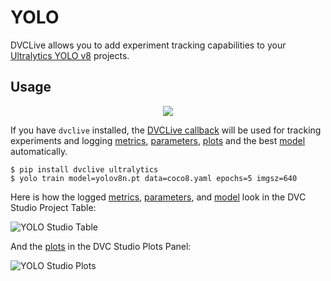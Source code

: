 # YOLO

DVCLive allows you to add experiment tracking capabilities to your
[Ultralytics YOLO v8](https://docs.ultralytics.com/) projects.

## Usage

<p align='center'>
  <a href="https://colab.research.google.com/github/iterative/dvclive/blob/main/examples/DVCLive-YOLO.ipynb">
    <img src="https://colab.research.google.com/assets/colab-badge.svg" />
  </a>
</p>

If you have `dvclive` installed, the
[DVCLive callback](https://docs.ultralytics.com/reference/utils/callbacks/dvc/)
will be used for tracking experiments and logging [metrics], [parameters],
[plots] and the best [model] automatically.

```cli
$ pip install dvclive ultralytics
$ yolo train model=yolov8n.pt data=coco8.yaml epochs=5 imgsz=640
```

Here is how the logged [metrics], [parameters], and [model] look in the DVC
Studio Project Table:

![YOLO Studio Table](/img/yolo-studio-table.png)

And the [plots] in the DVC Studio Plots Panel:

![YOLO Studio Plots](/img/yolo-studio-plots.gif)

[metrics]: (/doc/command-reference/metrics)
[parameters]: (/doc/command-reference/metrics)
[plots]: (/doc/command-reference/metrics)
[model]: (/doc/user-guide/project-structure/dvcyaml-files#artifacts)
